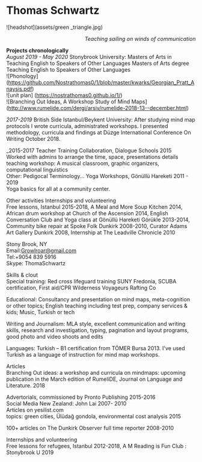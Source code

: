 # Thomas Schwartz
![headshot](assets/green _triangle.jpg)
<p align="right"><i> Teaching sailing on winds of communication </i></p>

  **Projects chronologically**    
_August 2019 - May 2020_ Stonybrook University: Masters of Arts in Teaching English to Speakers of Other Languages
Masters of Arts degree Teaching English to Speakers of Other Languages  
![Phonology] (https://github.com/Nostrathomas0/1/blob/master/kwarks/Georgian_Pratt_Anaysis.pdf)  
![unit plan] (https://nostrathomas0.github.io/1/)  
![Branching Out Ideas, A Workshop Study of Mind Maps] (http://www.rumelide.com/dergi/arsiv/rumelide-2018-13--december.html)  

_2017-2019_ British Side Istanbul/Beykent University: 
After studying mind map protocols I wrote curricula, administrated workshops. I presented methodology, curricula and findings at Düzge International Conference On Writing	 October 2018.

_2015-2017
Teacher Training Collaboration, Dialogue Schools	2015  
Worked with admins to arrange the time, space, presentations details  
teaching workshop: A musical classroom, graphic organizers, computational linguistics  
Other: Pedigocal Terminology... 
Yoga Workshops, Gönüllü Hareketi	2011 - 2019  
Yoga basics for all at a community center.  

  Other activities
Internships and volunteering  
Free lessons, Istanbul 2015-2018, A Meal and More Soup Kitchen 2014, African drum workshop at Church of the Ascension 2014, English Conversation Club and Yoga class at Gönüllü Hareketi Görükle 2013-2014, Community bike repair at Spoke Folk Dunkirk 2008-2010, Curator Adams Art Gallery Dunkirk 2008, Internship at The Leadville Chronicle 2010

Stony Brook, NY  
Email:Growlroar@gmail.com  
Tel:+9054 839 5916  
	Skype: ThomaSchwartz  
   
Skills & clout  
Special training: Red cross lifeguard training SUNY Fredonia, SCUBA certification, First aid/CPR Wilderness Voyageurs Rafting Co

Educational: Consultancy and presentation on mind maps, meta-cognition or other topics; English teaching including test prep, company services & kids; Music, Turkish or tech

Writing and Journalism: MLA style, excellent communication and writing skills, research and investigation, typing, pagination and layout programs, good photo and video shoots and edits 

Languages: Turkish – B1 certification from TÖMER Bursa 2013. I've used Turkish as a language of instruction for mind map workshops.

Articles  
Branching Out ideas: a workshop and curricula on mindmaps: upcoming publication in the March edition of RumeliDE, Journal on Language and Literature.	        2018

Advertorials, commissioned by Pronto Publishing		           2015-2016  
Social Media New Zealand: John Lai                            2007- 2010  
Articles on yesilist.com  
topics: green cities, Ülüdağ gondola, environmental cost analysis           2015  

100+ articles on The Dunkirk Observer full time reporter  2008-2010 

Internships and volunteering  
Free lessons for refugees, Istanbul 2012-2018, A M
Reading is Fun Club : Stonybrook U 2019
